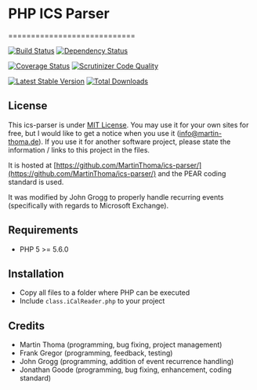 # PHP ICS Parser
============================

[![Build Status](https://secure.travis-ci.org/tanchik194/ics-parser.png?branch=master)](https://travis-ci.org/tanchik194/ics-parser)
[![Dependency Status](https://www.versioneye.com/user/projects/56e27f6ddf573d00495ab917/badge.svg?style=flat)](https://www.versioneye.com/user/projects/56e27f6ddf573d00495ab917)

[![Coverage Status](https://coveralls.io/repos/github/tanchik194/ics-parser/badge.svg?branch=master)](https://coveralls.io/github/tanchik194/ics-parser?branch=master)
[![Scrutinizer Code Quality](https://scrutinizer-ci.com/g/tanchik194/ics-parser/badges/quality-score.png?b=master)](https://scrutinizer-ci.com/g/tanchik194/ics-parser/?branch=master)

[![Latest Stable Version](https://poser.pugx.org/johngrogg/ics-parser/v/stable.png)](https://packagist.org/packages/johngrogg/ics-parser)
[![Total Downloads](https://poser.pugx.org/johngrogg/ics-parser/downloads.png)](https://packagist.org/packages/johngrogg/ics-parser)

## License
This ics-parser is under [MIT License](http://opensource.org/licenses/MIT). You may use it for your own sites for free, but I would like to get a notice when you use it (info@martin-thoma.de). If you use it for another software project, please state the information / links to this project in the files.

It is hosted at [https://github.com/MartinThoma/ics-parser/](https://github.com/MartinThoma/ics-parser/) and the PEAR coding standard is used.

It was modified by John Grogg to properly handle recurring events (specifically with regards to Microsoft Exchange).

## Requirements
  - PHP 5 >= 5.6.0

## Installation
  - Copy all files to a folder where PHP can be executed
  - Include `class.iCalReader.php` to your project

## Credits
  - Martin Thoma (programming, bug fixing, project management)
  - Frank Gregor (programming, feedback, testing)
  - John Grogg (programming, addition of event recurrence handling)
  - Jonathan Goode (programming, bug fixing, enhancement, coding standard)